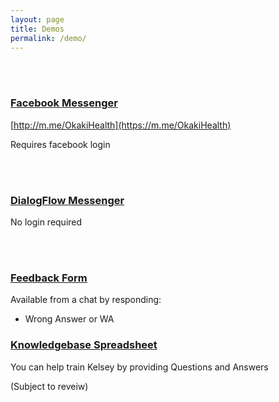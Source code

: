 ```yaml
---
layout: page
title: Demos
permalink: /demo/
---
```


<br /><br />


### [Facebook Messenger](https://m.me/OkakiHealth)
[http://m.me/OkakiHealth](https://m.me/OkakiHealth)

Requires facebook login

<br /><br />

### [DialogFlow Messenger](../dfm-demo/)
No login required

<br /><br />
### [Feedback Form](https://forms.gle/k6VynHKFqEmYWzYb9)
Available from a chat by responding:
* Wrong Answer or WA

### [Knowledgebase Spreadsheet](../kb/)
You can help train Kelsey by providing Questions and Answers

(Subject to reveiw)